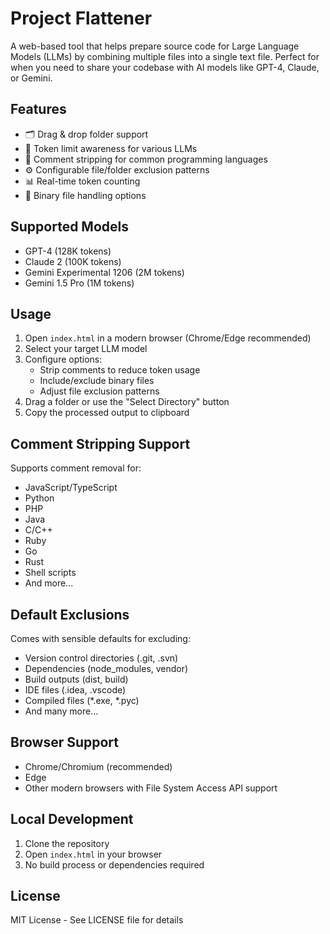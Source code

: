 # Project Flattener

A web-based tool that helps prepare source code for Large Language Models (LLMs) by combining multiple files into a single text file. Perfect for when you need to share your codebase with AI models like GPT-4, Claude, or Gemini.

## Features

- 🗂️ Drag & drop folder support
- 📏 Token limit awareness for various LLMs
- 🧹 Comment stripping for common programming languages
- ⚙️ Configurable file/folder exclusion patterns
- 📊 Real-time token counting
- 💾 Binary file handling options

## Supported Models

- GPT-4 (128K tokens)
- Claude 2 (100K tokens)
- Gemini Experimental 1206 (2M tokens)
- Gemini 1.5 Pro (1M tokens)

## Usage

1. Open `index.html` in a modern browser (Chrome/Edge recommended)
2. Select your target LLM model
3. Configure options:
   - Strip comments to reduce token usage
   - Include/exclude binary files
   - Adjust file exclusion patterns
4. Drag a folder or use the "Select Directory" button
5. Copy the processed output to clipboard

## Comment Stripping Support

Supports comment removal for:
- JavaScript/TypeScript
- Python
- PHP
- Java
- C/C++
- Ruby
- Go
- Rust
- Shell scripts
- And more...

## Default Exclusions

Comes with sensible defaults for excluding:
- Version control directories (.git, .svn)
- Dependencies (node_modules, vendor)
- Build outputs (dist, build)
- IDE files (.idea, .vscode)
- Compiled files (*.exe, *.pyc)
- And many more...

## Browser Support

- Chrome/Chromium (recommended)
- Edge
- Other modern browsers with File System Access API support

## Local Development

1. Clone the repository
2. Open `index.html` in your browser
3. No build process or dependencies required

## License

MIT License - See LICENSE file for details 